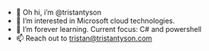 - 👋 Oh hi, i’m @tristantyson
- 👀 I’m interested in Microsoft cloud technologies.
- 🌱 I’m forever learning. Current focus: C# and powershell
- 📫 Reach out to tristan@tristantyson.com

<!---
tristantyson/tristantyson is a ✨ special ✨ repository because its `README.md` (this file) appears on your GitHub profile.
You can click the Preview link to take a look at your changes.
--->
